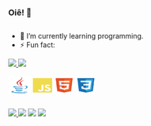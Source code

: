 ### Oiê! 👋
##
- 🌱 I’m currently learning programming.
- ⚡ Fun fact: 

<div style="display: inline_block">
  <a href="https://github.com/emyHorrana">
    <img heigh=200  src="https://github-readme-stats.vercel.app/api?username=emyHorrana&theme=tokyonight" />
   <img  height=195 src="https://github-readme-stats.vercel.app/api/top-langs/?username=emyHorrana&theme=tokyonight&hide=javascript,html" />
  </a>
</div>
<div style="display: inline_block"><br>
  <img align="center" alt="" height="35" width="45" src="https://raw.githubusercontent.com/devicons/devicon/master/icons/java/java-original.svg">
  <img align="center" alt="" height="30" width="40" src="https://raw.githubusercontent.com/devicons/devicon/master/icons/javascript/javascript-plain.svg">
  <img align="center" alt="" height="30" width="40" src="https://raw.githubusercontent.com/devicons/devicon/master/icons/html5/html5-original.svg">
  <img align="center" alt="" height="30" width="40" src="https://raw.githubusercontent.com/devicons/devicon/master/icons/css3/css3-original.svg"><br> 
</div>

##
<div>
  <a href="https://www.instagram.com/emily_horrana_lima/" target= "_blank"><img src="https://img.shields.io/badge/Instagram-E4405F?style=for-the-badge&logo=instagram&logoColor=white" target= "_blank"> </a>
  <a hrerf="" target= "_blank"><img src="https://img.shields.io/badge/LinkedIn-0077B5?style=for-the-badge&logo=linkedin&logoColor=white" target= "_blank"> </a>
  <a hrerf="https://discord.com/channels/@me/546024069536022528" target= "_blank"><img src="https://img.shields.io/badge/Discord-7289DA?style=for-the-badge&logo=discord&logoColor=white" target= "_blank"> </a>
  <a hrerf="mailto:emilyhlrarmando@gmail.com?subject=&body=" target= "_blank"><img src="https://img.shields.io/badge/Gmail-D14836?style=for-the-badge&logo=gmail&logoColor=white" target= "_blank"> </a>
</div>

<!--
**emyHorrana/emyHorrana** is a ✨ _special_ ✨ repository because its `README.md` (this file) appears on your GitHub profile.

Here are some ideas to get you started:

- 🔭 I’m currently working on ...
- 🌱 I’m currently learning ...
- 👯 I’m looking to collaborate on ...
- 🤔 I’m looking for help with ...
- 💬 Ask me about ...
- 📫 How to reach me: ...
- 😄 Pronouns: ...
- ⚡ Fun fact: ...
-->
